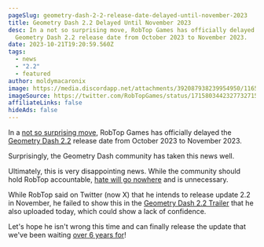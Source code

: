 ```yaml
---
pageSlug: geometry-dash-2-2-release-date-delayed-until-november-2023
title: Geometry Dash 2.2 Delayed Until November 2023
desc: In a not so surprising move, RobTop Games has officially delayed the
  Geometry Dash 2.2 release date from October 2023 to November 2023.
date: 2023-10-21T19:20:59.560Z
tags:
  - news
  - "2.2"
  - featured
author: moldymacaronix
image: https://media.discordapp.net/attachments/392087938239954950/1165369537525465108/image.png?ex=654699f5&is=653424f5&hm=9665ce32a7f95f023e48e81e89f9fd2958aff854f71af6be3ad4370ee77b39c6&=&width=912&height=480
imageSource: https://twitter.com/RobTopGames/status/1715803442327732715
affiliateLinks: false
hideAds: false
---
```

In a [not so surprising move](/posts/geometry-dash-2-2-release-date-likely-to-be-delayed-due-to-server-issues/), RobTop Games has officially delayed the [Geometry Dash 2.2](/categories/2.2/) release date from October 2023 to November 2023.

Surprisingly, the Geometry Dash community has taken this news well.

Ultimately, this is very disappointing news. While the community should hold RobTop accountable, [hate will go nowhere]() and is unnecessary.

While RobTop said on Twitter (now X) that he intends to release update 2.2 in November, he failed to show this in the [Geometry Dash 2.2 Trailer]() that he also uploaded today, which could show a lack of confidence.

Let's hope he isn't wrong this time and can finally release the update that we've been waiting [over 6 years for](/posts/geometry-dash-2-2-wait-turns-6-years-old/)!
